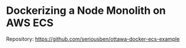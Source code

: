 # Dockerizing a Node Monolith on AWS ECS

Repository: https://github.com/seriousben/ottawa-docker-ecs-example
